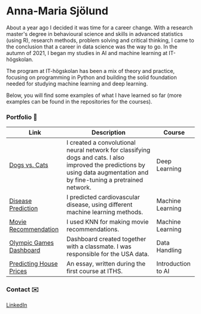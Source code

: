 # Anna-Maria Sjölund

About a year ago I decided it was time for a career change. With a research master's degree in behavioural science and skills in advanced statistics (using R), research methods, problem solving and critical thinking, I came to the conclusion that a career in data science was the way to go. In the autumn of 2021, I began my studies in AI and machine learning at IT-högskolan. 

The program at IT-högskolan has been a mix of theory and practice, focusing on programming in Python and building the solid foundation needed for studying machine learning and deep learning.

Below, you will find some examples of what I have learned so far (more examples can be found in the repositories for the courses).

### Portfolio :briefcase: 

| Link | Description | Course |
-------|-------------|--------|
|[Dogs vs. Cats](https://github.com/Anna-MariaSjolund/Deep-Learning-Anna-MariaSjolund/blob/main/labs/lab-dogs-vs-cats.ipynb) | I created a convolutional neural network for classifying dogs and cats. I also improved the predictions by using data augmentation and by fine-tuning a pretrained network. | Deep Learning |
|[Disease Prediction](https://github.com/Anna-MariaSjolund/Machine-learning-Anna-MariaSjolund/blob/main/labs/lab_disease_prediction.ipynb) | I predicted cardiovascular disease, using different machine learning methods. | Machine Learning |
|[Movie Recommendation](https://github.com/Anna-MariaSjolund/Machine-learning-Anna-MariaSjolund/blob/main/labs/lab_movie_recommendations.ipynb)| I used KNN for making movie recommendations. | Machine Learning |
|[Olympic Games Dashboard](https://olympic-games-usa.herokuapp.com/) | Dashboard created together with a classmate. I was responsible for the USA data. | Data Handling|
|[Predicting House Prices](https://github.com/Anna-MariaSjolund/Introduction-to-AI/blob/main/PredictingHousePricesUsingLinearRegression.md)| An essay, written during the first course at ITHS. | Introduction to AI |

### Contact :envelope:

[LinkedIn](https://www.linkedin.com/in/a-m-sjölund/)
